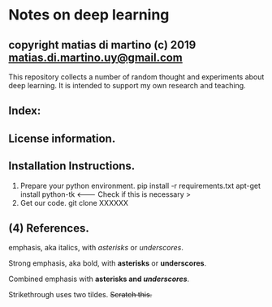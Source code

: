 # Notes on deep learning
copyright matias di martino (c) 2019
matias.di.martino.uy@gmail.com
-----------------------------------------
This repository collects a number of random thought and experiments about deep learning. It is intended to support my own research and teaching.

## Index:


## License information.

## Installation Instructions.
1. Prepare your python environment.
pip install -r requirements.txt
apt-get install python-tk    <--- Check if this is necessary >
2. Get our code.
git clone XXXXXX

## (4) References.

emphasis, aka italics, with *asterisks* or _underscores_.

Strong emphasis, aka bold, with **asterisks** or __underscores__.

Combined emphasis with **asterisks and _underscores_**.

Strikethrough uses two tildes. ~~Scratch this.~~
